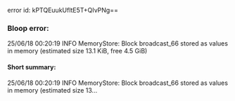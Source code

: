 error id: kPTQEuukUfltE5T+QIvPNg==
### Bloop error:

25/06/18 00:20:19 INFO MemoryStore: Block broadcast_66 stored as values in memory (estimated size 13.1 KiB, free 4.5 GiB)
#### Short summary: 

25/06/18 00:20:19 INFO MemoryStore: Block broadcast_66 stored as values in memory (estimated size 13...